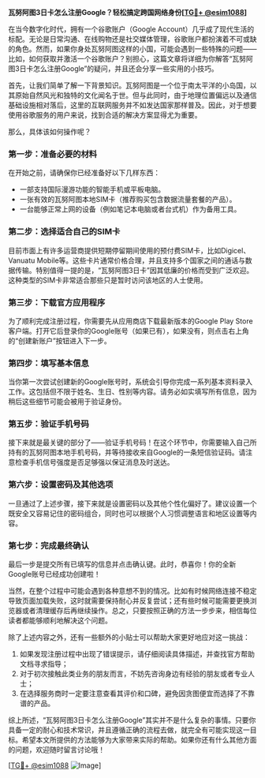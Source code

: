 **瓦努阿图3日卡怎么注册Google？轻松搞定跨国网络身份[[TG💪+ @esim1088](https://t.me/s/esim1088)]**

在当今数字化时代，拥有一个谷歌账户（Google Account）几乎成了现代生活的标配。无论是日常沟通、在线购物还是社交媒体管理，谷歌账户都扮演着不可或缺的角色。然而，如果你身处瓦努阿图这样的小国，可能会遇到一些特殊的问题——比如，如何获取并激活一个谷歌账户？别担心，这篇文章将详细为你解答“瓦努阿图3日卡怎么注册Google”的疑问，并且还会分享一些实用的小技巧。

首先，让我们简单了解一下背景知识。瓦努阿图是一个位于南太平洋的小岛国，以其原始自然风光和独特的文化闻名于世。但与此同时，由于地理位置偏远以及通信基础设施相对落后，这里的互联网服务并不如发达国家那样普及。因此，对于想要使用谷歌服务的用户来说，找到合适的解决方案显得尤为重要。

那么，具体该如何操作呢？

### 第一步：准备必要的材料

在开始之前，请确保你已经准备好以下几样东西：
- 一部支持国际漫游功能的智能手机或平板电脑。
- 一张有效的瓦努阿图本地SIM卡（推荐购买包含数据流量套餐的产品）。
- 一台能够正常上网的设备（例如笔记本电脑或者台式机）作为备用工具。

### 第二步：选择适合自己的SIM卡

目前市面上有许多运营商提供短期停留期间使用的预付费SIM卡，比如Digicel、Vanuatu Mobile等。这些卡片通常价格合理，并且支持多个国家之间的通话与数据传输。特别值得一提的是，“瓦努阿图3日卡”因其低廉的价格而受到广泛欢迎。这种类型的SIM卡非常适合那些只是暂时访问该地区的人士使用。

### 第三步：下载官方应用程序

为了顺利完成注册过程，你需要先从应用商店下载最新版本的Google Play Store客户端。打开它后登录你的Google账号（如果已有），如果没有，则点击右上角的“创建新账户”按钮进入下一步。

### 第四步：填写基本信息

当你第一次尝试创建新的Google账号时，系统会引导你完成一系列基本资料录入工作。这包括但不限于姓名、生日、性别等内容。请务必如实填写所有信息，因为稍后这些细节可能会被用于验证身份。

### 第五步：验证手机号码

接下来就是最关键的部分了——验证手机号码！在这个环节中，你需要输入自己所持有的瓦努阿图本地手机号码，并等待接收来自Google的一条短信验证码。请注意检查手机信号强度是否足够强以保证消息及时送达。

### 第六步：设置密码及其他选项

一旦通过了上述步骤，接下来就是设置密码以及其他个性化偏好了。建议设置一个既安全又容易记住的密码组合，同时也可以根据个人习惯调整语言和地区设置等内容。

### 第七步：完成最终确认

最后一步是提交所有已填写的信息并点击确认键。此时，恭喜你！你的全新Google账号已经成功创建啦！

当然，在整个过程中可能会遇到各种意想不到的情况。比如有时候网络连接不稳定导致页面加载失败，这时就需要保持耐心并反复尝试；还有些时候可能需要更换浏览器或者清理缓存后再继续操作。总之，只要按照正确的方法一步步来，相信每位读者都能够顺利地解决这个问题。

除了上述内容之外，还有一些额外的小贴士可以帮助大家更好地应对这一挑战：

1. 如果发现注册过程中出现了错误提示，请仔细阅读具体描述，并查找官方帮助文档寻求指导；
2. 对于初次接触此类业务的朋友而言，不妨先咨询身边有经验的朋友或者专业人士；
3. 在选择服务商时一定要注意查看其评价和口碑，避免因贪图便宜而选择了不靠谱的产品。

综上所述，“瓦努阿图3日卡怎么注册Google”其实并不是什么复杂的事情。只要你具备一定的耐心和技术常识，并且遵循正确的流程去做，就完全有可能实现这一目标。希望本文所提供的方法能够为大家带来实际的帮助。如果你还有什么其他方面的问题，欢迎随时留言讨论哦！

[[TG💪+ @esim1088](https://t.me/s/esim1088) ![Image](https://i.postimg.cc/4NQfJmqS/Snipaste-2025-05-13-00-14-12.png)]
